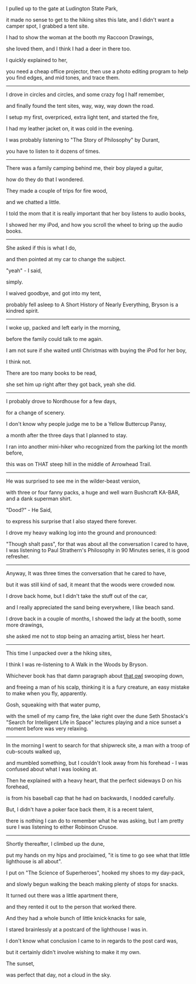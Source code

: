 I pulled up to the gate at Ludington State Park,

it made no sense to get to the hiking sites this late, and I didn't want a camper spot, I grabbed a tent site.

I had to show the woman at the booth my Raccoon Drawings,

she loved them, and I think I had a deer in there too.

I quickly explained to her,

you need a cheap office projector, then use a photo editing program to help you find edges, and mid tones, and trace them.

---

I drove in circles and circles, and some crazy fog I half remember,

and finally found the tent sites, way, way, way down the road.

I setup my first, overpriced, extra light tent, and started the fire,

I had my leather jacket on, it was cold in the evening.

I was probably listening to "The Story of Philosophy" by Durant,

you have to listen to it dozens of times.

---

There was a family camping behind me, their boy played a guitar,

how do they do that I wondered.

They made a couple of trips for fire wood,

and we chatted a little.

I told the mom that it is really important that her boy listens to audio books,

I showed her my iPod, and how you scroll the wheel to bring up the audio books.

---

She asked if this is what I do,

and then pointed at my car to change the subject.

"yeah" - I said,

simply.

I waived goodbye, and got into my tent,

probably fell asleep to A Short History of Nearly Everything, Bryson is a kindred spirit.

---

I woke up, packed and left early in the morning,

before the family could talk to me again.

I am not sure if she waited until Christmas with buying the iPod for her boy,

I think not.

There are too many books to be read,

she set him up right after they got back, yeah she did.

---

I probably drove to Nordhouse for a few days,

for a change of scenery.

I don't know why people judge me to be a Yellow Buttercup Pansy,

a month after the three days that I planned to stay.

I ran into another mini-hiker who recognized from the parking lot the month before,

this was on THAT steep hill in the middle of Arrowhead Trail.

---

He was surprised to see me in the wilder-beast version,

with three or four fanny packs, a huge and well warn Bushcraft KA-BAR, and a dank superman shirt.

"Dood?" - He Said,

to express his surprise that I also stayed there forever.

I drove my heavy walking log into the ground and pronounced:

"Though shalt pass", for that was about all the conversation I cared to have, I was listening to Paul Strathern's Philosophy in 90 Minutes series, it is good refresher.

---

Anyway, It was three times the conversation that he cared to have,

but it was still kind of sad, it meant that the woods were crowded now.

I drove back home, but I didn't take the stuff out of the car,

and I really appreciated the sand being everywhere, I like beach sand.

I drove back in a couple of months, I showed the lady at the booth, some more drawings,

she asked me not to stop being an amazing artist, bless her heart.

---

This time I unpacked over a the hiking sites,

I think I was re-listening to A Walk in the Woods by Bryson.

Whichever book has that damn paragraph about [that owl](/permalink/69aaa7bf-688c-46ba-8782-66b0cccb574d/) swooping down,

and freeing a man of his scalp, thinking it is a fury creature, an easy mistake to make when you fly, apparently.

Gosh, squeaking with that water pump,

with the smell of my camp fire, the lake right over the dune Seth Shostack's "Search for Intelligent Life in Space" lectures playing and a nice sunset a moment before was very relaxing.

---

In the morning I went to search for that shipwreck site, a man with a troop of cub-scouts walked up,

and mumbled something, but I couldn't look away from his forehead - I was confused about what I was looking at.

Then he explained with a heavy heart, that the perfect sideways D on his forehead,

is from his baseball cap that he had on backwards, I nodded carefully.

But, I didn't have a poker face back them, it is a recent talent,

there is nothing I can do to remember what he was asking, but I am pretty sure I was listening to either Robinson Crusoe.

---

Shortly thereafter, I climbed up the dune,

put my hands on my hips and proclaimed, "it is time to go see what that little lighthouse is all about".

I put on "The Science of Superheroes", hooked my shoes to my day-pack,

and slowly begun walking the beach making plenty of stops for snacks.

It turned out there was a little apartment there,

and they rented it out to the person that worked there.

And they had a whole bunch of little knick·knacks for sale,

I stared brainlessly at a postcard of the lighthouse I was in.

I don't know what conclusion I came to in regards to the post card was,

but it certainly didn't involve wishing to make it my own.

The sunset,

was perfect that day, not a cloud in the sky.
